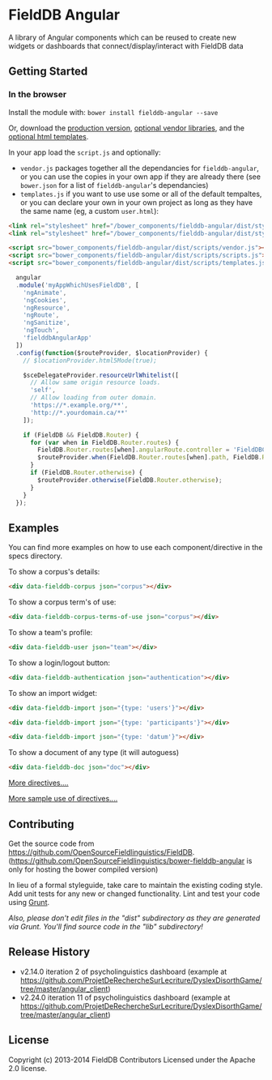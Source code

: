 # FieldDB Angular

A library of Angular components which can be reused to create new widgets or dashboards that connect/display/interact with FieldDB data

## Getting Started

### In the browser

Install the module with: `bower install fielddb-angular --save`

Or, download the [production version][js],  [optional vendor libraries][vendor], and the [optional html templates][html_templates].

[js]: https://raw.github.com/OpenSourceFieldlinguistics/bower-fielddb-angular/master/dist/scripts/scripts.js
[html_templates]: https://raw.github.com/OpenSourceFieldlinguistics/bower-fielddb-angular/master/dist/scripts/templates.js
[vendor]: https://raw.github.com/OpenSourceFieldlinguistics/bower-fielddb-angular/master/dist/scripts/vendor.js

In your app load the `script.js` and optionally:
* `vendor.js` packages together all the dependancies for `fielddb-angular`, or you can use the copies in your own app if they are already there (see `bower.json` for a list of `fielddb-angular`'s dependancies) 
* `templates.js` if you want to use use some or all of the default tempaltes, or you can declare your own in your own project as long as they have the same name (eg, a custom `user.html`):

```html
<link rel="stylesheet" href="/bower_components/fielddb-angular/dist/styles/vendor.css" />
<link rel="stylesheet" href="/bower_components/fielddb-angular/dist/styles/main.css" />

<script src="bower_components/fielddb-angular/dist/scripts/vendor.js"></script>
<script src="bower_components/fielddb-angular/dist/scripts/scripts.js"></script>
<script src="bower_components/fielddb-angular/dist/scripts/templates.js"></script>
```

```javascript
  angular
  .module('myAppWhichUsesFieldDB', [
    'ngAnimate',
    'ngCookies',
    'ngResource',
    'ngRoute',
    'ngSanitize',
    'ngTouch',
    'fielddbAngularApp'
  ])
  .config(function($routeProvider, $locationProvider) {
    // $locationProvider.html5Mode(true);

    $sceDelegateProvider.resourceUrlWhitelist([
      // Allow same origin resource loads.
      'self',
      // Allow loading from outer domain.
      'https://*.example.org/**',
      'http://*.yourdomain.ca/**'
    ]);

    if (FieldDB && FieldDB.Router) {
      for (var when in FieldDB.Router.routes) {
        FieldDB.Router.routes[when].angularRoute.controller = 'FieldDBCorpusPagesController';
        $routeProvider.when(FieldDB.Router.routes[when].path, FieldDB.Router.routes[when].angularRoute);
      }
      if (FieldDB.Router.otherwise) {
        $routeProvider.otherwise(FieldDB.Router.otherwise);
      }
    }
  });
```

## Examples

You can find more examples on how to use each component/directive in the specs directory.


To show a corpus's details:

```html
<div data-fielddb-corpus json="corpus"></div>
```

To show a corpus term's of use:

```html
<div data-fielddb-corpus-terms-of-use json="corpus"></div>
```

To show a team's profile:

```html
<div data-fielddb-user json="team"></div>
```

To show a login/logout button:

```html
<div data-fielddb-authentication json="authentication"></div>
```

To show an import widget:

```html
<div data-fielddb-import json="{type: 'users'}"></div>
```

```html
<div data-fielddb-import json="{type: 'participants'}"></div>
```

```html
<div data-fielddb-import json="{type: 'datum'}"></div>
```

To show a document of any type (it will autoguess)

```html
<div data-fielddb-doc json="doc"></div>
```


[More directives....](https://github.com/OpenSourceFieldlinguistics/FieldDB/tree/master/angular_client/modules/core/app/scripts/directives)

[More sample use of directives....](https://github.com/OpenSourceFieldlinguistics/FieldDB/tree/master/angular_client/modules/core/app/views)


## Contributing

Get the source code from https://github.com/OpenSourceFieldlinguistics/FieldDB. (https://github.com/OpenSourceFieldlinguistics/bower-fielddb-angular is only for hosting the bower compiled version) 

In lieu of a formal styleguide, take care to maintain the existing coding style. Add unit tests for any new or changed functionality. Lint and test your code using [Grunt](http://gruntjs.com/).

_Also, please don't edit files in the "dist" subdirectory as they are generated via Grunt. You'll find source code in the "lib" subdirectory!_

## Release History

* v2.14.0 iteration 2 of psycholinguistics dashboard (example at https://github.com/ProjetDeRechercheSurLecriture/DyslexDisorthGame/tree/master/angular_client)
* v2.24.0 iteration 11 of psycholinguistics dashboard (example at https://github.com/ProjetDeRechercheSurLecriture/DyslexDisorthGame/tree/master/angular_client)

## License
Copyright (c) 2013-2014 FieldDB Contributors
Licensed under the Apache 2.0 license.

